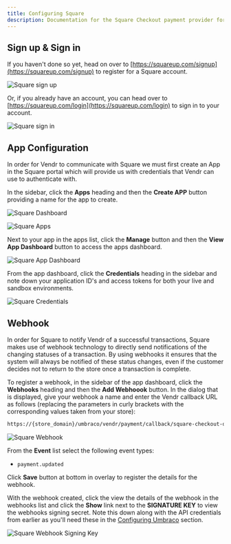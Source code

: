 ```yaml
---
title: Configuring Square
description: Documentation for the Square Checkout payment provider for Vendr, the eCommerce solution for Umbraco v8+
---
```


## Sign up & Sign in

If you haven't done so yet, head on over to [https://squareup.com/signup](https://squareup.com/signup) to register for a Square account.

![Square sign up](/media/screenshots/square/signup.png)

Or, if you already have an account, you can head over to [https://squareup.com/login](https://squareup.com/login) to sign in to your account.

![Square sign in](/media/screenshots/square/login.png)


## App Configuration

In order for Vendr to communicate with Square we must first create an App in the Square portal which will provide us with credentials that Vendr can use to authenticate with.

In the sidebar, click the **Apps** heading and then the **Create APP** button providing a name for the app to create.

![Square Dashboard](/media/screenshots/square/dashboard_apps.png)

![Square Apps](/media/screenshots/square/create_app.png)

Next to your app in the apps list, click the **Manage** button and then the **View App Dashboard** button to access the apps dashboard.

![Square App Dashboard](/media/screenshots/square/view_app_dashboard.png)

From the app dashboard, click the **Credentials** heading in the sidebar and note down your application ID's and access tokens for both your live and sandbox environments.

![Square Credentials](/media/screenshots/square/app_credentials.png)

## Webhook 

In order for Square to notify Vendr of a successful transactions, Square makes use of webhook technology to directly send notifications of the changing statuses of a transaction. By using webhooks it ensures that the system will always be notified of these status changes, even if the customer decides not to return to the store once a transaction is complete.

To register a webhook, in the sidebar of the app dashboard, click the **Webhooks** heading and then the **Add Webhoook** button. In the dialog that is displayed, give your webhook a name and enter the Vendr callback URL as follows (replacing the parameters in curly brackets with the corresponding values taken from your store):

````bash
https://{store_domain}/umbraco/vendr/payment/callback/square-checkout-onetime/{payment_method_id}/
````

![Square Webhook](/media/screenshots/square/add_webhook.png)

From the **Event** list select the following event types:

* `payment.updated`

Click **Save** button at bottom in overlay to register the details for the webhook.

With the webhook created, click the view the details of the webhook in the webhooks list and click the **Show** link next to the **SIGNATURE KEY** to view the webhooks signing secret. Note this down along with the API credentials from earlier as you'll need these in the [Configuring Umbraco](../configuring-umbraco/) section.

![Square Webhook Signing Key](/media/screenshots/square/webhook_signing_key.png)